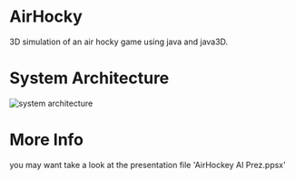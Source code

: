 # AirHocky

3D simulation of an air hocky game using java and java3D.



# System Architecture

![system architecture](https://raw.githubusercontent.com/bhlshrf/AirHocky/master/sysArc.jpg)



# More Info

 you may want take a look at the presentation file 'AirHockey AI Prez.ppsx'


 
